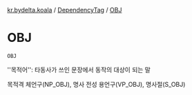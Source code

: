 [kr.bydelta.koala](../index.md) / [DependencyTag](index.md) / [OBJ](./-o-b-j.md)

# OBJ

`OBJ`

''목적어'': 타동사가 쓰인 문장에서 동작의 대상이 되는 말

목적격 체언구(NP_OBJ), 명사 전성 용언구(VP_OBJ), 명사절(S_OBJ)

